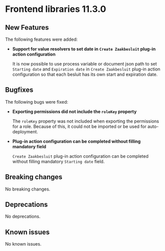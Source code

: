 # Frontend libraries 11.3.0

## New Features

The following features were added:

* **Support for value resolvers to set date in `Create Zaakbesluit` plug-in action configuration**
    
    It is now possible to use process variable or document json path to set `Starting date` and `Expiration date` in `Create Zaakbesluit` plug-in action configuration so that each besluit has its own start and expiration date.

## Bugfixes

The following bugs were fixed:

* **Exporting permissions did not include the `roleKey` property**

  The `roleKey` property was not included when exporting the permissions for a role. Because of this, it could not be imported or be used for auto-deployment.

* **Plug-in action configuration can be completed without filling mandatory field**

  `Create Zaakbesluit` plug-in action configuration can be completed without filling mandatory `Starting date` field.

## Breaking changes

No breaking changes.

## Deprecations

No deprecations.

## Known issues

No known issues.
